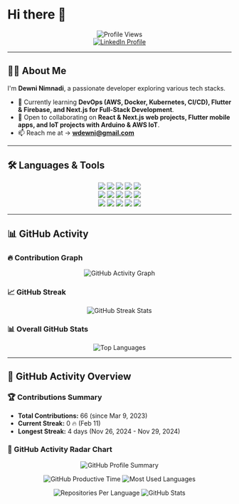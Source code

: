 # Hi there 👋  

<p align="center">
  <img src="https://komarev.com/ghpvc/?username=Dewninim&color=blue" alt="Profile Views" />
  <br>
  <a href="YOUR_LINKEDIN_URL">
    <img src="https://img.shields.io/badge/LinkedIn-Connect-blue?style=flat&logo=linkedin" alt="LinkedIn Profile">
  </a>
</p>

---

## 👨‍💻 About Me  
I'm **Dewni Nimnadi**, a passionate developer exploring various tech stacks.  

- 🌱 Currently learning **DevOps (AWS, Docker, Kubernetes, CI/CD), Flutter & Firebase, and Next.js for Full-Stack Development**.  
- 👯 Open to collaborating on **React & Next.js web projects, Flutter mobile apps, and IoT projects with Arduino & AWS IoT**.  
- 📫 Reach me at → **wdewni@gmail.com**  

---

## 🛠️ Languages & Tools  
<p align="center">
  <img src="https://img.shields.io/badge/-Python-3776AB?style=for-the-badge&logo=python&logoColor=white" />
  <img src="https://img.shields.io/badge/-C-A8B9CC?style=for-the-badge&logo=c&logoColor=black" />
  <img src="https://img.shields.io/badge/-JavaScript-F7DF1E?style=for-the-badge&logo=javascript&logoColor=black" />
  <img src="https://img.shields.io/badge/-HTML5-E34F26?style=for-the-badge&logo=html5&logoColor=white" />
  <img src="https://img.shields.io/badge/-CSS3-1572B6?style=for-the-badge&logo=css3&logoColor=white" />
  <br>
  <img src="https://img.shields.io/badge/-React-61DAFB?style=for-the-badge&logo=react&logoColor=black" />
  <img src="https://img.shields.io/badge/-Flutter-02569B?style=for-the-badge&logo=flutter&logoColor=white" />
  <img src="https://img.shields.io/badge/-PHP-777BB4?style=for-the-badge&logo=php&logoColor=white" />
  <img src="https://img.shields.io/badge/-MongoDB-47A248?style=for-the-badge&logo=mongodb&logoColor=white" />
  <img src="https://img.shields.io/badge/-MySQL-4479A1?style=for-the-badge&logo=mysql&logoColor=white" />
  <br>
  <img src="https://img.shields.io/badge/-Arduino-00979D?style=for-the-badge&logo=arduino&logoColor=white" />
  <img src="https://img.shields.io/badge/-Git-F05032?style=for-the-badge&logo=git&logoColor=white" />
  <img src="https://img.shields.io/badge/-AWS-232F3E?style=for-the-badge&logo=amazon-aws&logoColor=white" />
  <img src="https://img.shields.io/badge/-Android-3DDC84?style=for-the-badge&logo=android&logoColor=white" />
  <img src="https://img.shields.io/badge/-Figma-F24E1E?style=for-the-badge&logo=figma&logoColor=white" />
</p>

---

## 📊 GitHub Activity  
### 🔥 Contribution Graph  
<p align="center">
  <img src="https://github-readme-activity-graph.vercel.app/graph?username=Dewninim&theme=react-dark" alt="GitHub Activity Graph" />
</p>

### 📈 GitHub Streak  
<p align="center">
  <img src="https://github-readme-streak-stats.herokuapp.com/?user=Dewninim&theme=radical" alt="GitHub Streak Stats" />
</p>

### 📊 Overall GitHub Stats  
<p align="center">
  <img src="https://github-readme-stats.vercel.app/api/top-langs/?username=Dewninim&layout=compact&theme=radical" alt="Top Languages" />
</p>

---

## 🚀 GitHub Activity Overview  
### 🏆 Contributions Summary  
- **Total Contributions:** 66 (since Mar 9, 2023)  
- **Current Streak:** 0 🔥 (Feb 11)  
- **Longest Streak:** 4 days (Nov 26, 2024 - Nov 29, 2024)  

### 📌 GitHub Activity Radar Chart  
<p align="center">
  <img src="https://github-profile-summary-cards.vercel.app/api/cards/profile-details?username=Dewninim&theme=radical" alt="GitHub Profile Summary" />
</p>

<p align="center">
  <img src="https://github-profile-summary-cards.vercel.app/api/cards/productive-time?username=Dewninim&theme=radical" alt="GitHub Productive Time" />
  <img src="https://github-profile-summary-cards.vercel.app/api/cards/most-commit-language?username=Dewninim&theme=radical" alt="Most Used Languages" />
</p>

<p align="center">
  <img src="https://github-profile-summary-cards.vercel.app/api/cards/repos-per-language?username=Dewninim&theme=radical" alt="Repositories Per Language" />
  <img src="https://github-profile-summary-cards.vercel.app/api/cards/stats?username=Dewninim&theme=radical" alt="GitHub Stats" />
</p>
